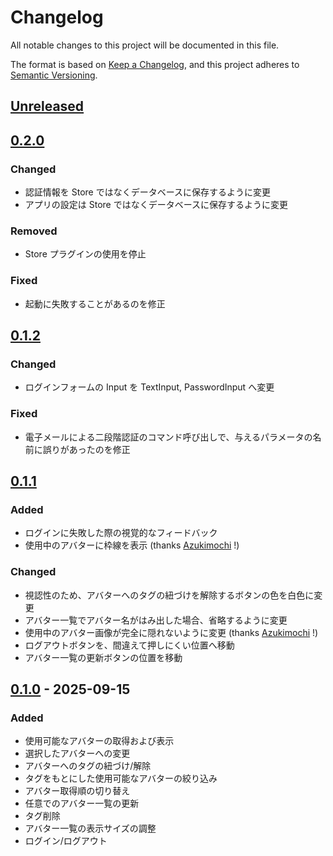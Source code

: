 # Changelog

All notable changes to this project will be documented in this file.

The format is based on [Keep a Changelog](https://keepachangelog.com/en/1.1.0/),
and this project adheres to [Semantic Versioning](https://semver.org/spec/v2.0.0.html).

## [Unreleased]

[Unreleased]: https://github.com/pluslatte/vrc-avatar-switcher/compare/v0.2.0...HEAD

## [0.2.0]
### Changed
- 認証情報を Store ではなくデータベースに保存するように変更
- アプリの設定は Store ではなくデータベースに保存するように変更

### Removed
- Store プラグインの使用を停止

### Fixed
- 起動に失敗することがあるのを修正

[0.2.0]: https://github.com/pluslatte/vrc-avatar-switcher/releases/tag/v0.2.0

## [0.1.2]
### Changed
- ログインフォームの Input を TextInput, PasswordInput へ変更

### Fixed
- 電子メールによる二段階認証のコマンド呼び出しで、与えるパラメータの名前に誤りがあったのを修正

[0.1.2]: https://github.com/pluslatte/vrc-avatar-switcher/releases/tag/v0.1.2

## [0.1.1]
### Added
- ログインに失敗した際の視覚的なフィードバック
- 使用中のアバターに枠線を表示 (thanks [Azukimochi](https://github.com/Azukimochi) !)

### Changed
- 視認性のため、アバターへのタグの紐づけを解除するボタンの色を白色に変更
- アバター一覧でアバター名がはみ出した場合、省略するように変更
- 使用中のアバター画像が完全に隠れないように変更 (thanks [Azukimochi](https://github.com/Azukimochi) !)
- ログアウトボタンを、間違えて押しにくい位置へ移動
- アバター一覧の更新ボタンの位置を移動

[0.1.1]: https://github.com/pluslatte/vrc-avatar-switcher/releases/tag/v0.1.1

## [0.1.0] - 2025-09-15
### Added
- 使用可能なアバターの取得および表示
- 選択したアバターへの変更
- アバターへのタグの紐づけ/解除
- タグをもとにした使用可能なアバターの絞り込み
- アバター取得順の切り替え
- 任意でのアバター一覧の更新
- タグ削除
- アバター一覧の表示サイズの調整
- ログイン/ログアウト

[0.1.0]: https://github.com/pluslatte/vrc-avatar-switcher/releases/tag/v0.1.0